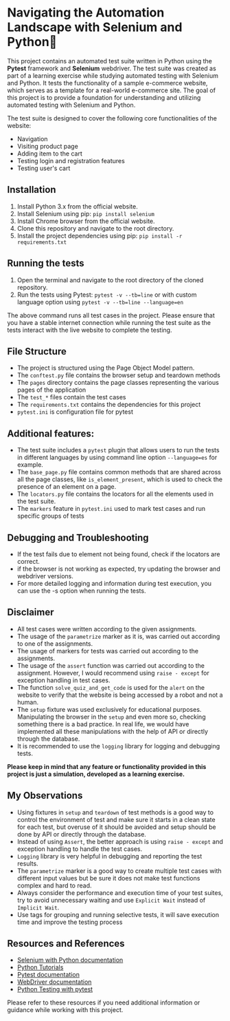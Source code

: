 <p align="center"><h1>Navigating the Automation Landscape with Selenium and Python🐍</h1></p>

This project contains an automated test suite written in Python using the **Pytest** framework and **Selenium** webdriver. The test suite was created as part of a learning exercise while studying automated testing with Selenium and Python. It tests the functionality of a sample e-commerce website, which serves as a template for a real-world e-commerce site. The goal of this project is to provide a foundation for understanding and utilizing automated testing with Selenium and Python.

The test suite is designed to cover the following core functionalities of the website:
- Navigation
- Visiting product page
- Adding item to the cart
- Testing login and registration features
- Testing user's cart

## Installation

1. Install Python 3.x from the official website.
2. Install Selenium using pip: `pip install selenium`
3. Install Chrome browser from the official website.
4. Clone this repository and navigate to the root directory.
5. Install the project dependencies using pip: `pip install -r requirements.txt`

## Running the tests

1. Open the terminal and navigate to the root directory of the cloned repository.
2. Run the tests using Pytest: `pytest -v --tb=line` or with custom language option using `pytest -v --tb=line --language=en`

The above command runs all test cases in the project. Please ensure that you have a stable internet connection while running the test suite as the tests interact with the live website to complete the testing.

## File Structure
- The project is structured using the Page Object Model pattern.
- The `conftest.py` file contains the browser setup and teardown methods
- The `pages` directory contains the page classes representing the various pages of the application
- The `test_*` files contain the test cases
- The `requirements.txt` contains the dependencies for this project
- `pytest.ini` is configuration file for pytest 

## Additional features:

- The test suite includes a `pytest` plugin that allows users to run the tests in different languages by using command line option `--language=es` for example.
- The `base_page.py` file contains common methods that are shared across all the page classes, like `is_element_present`, which is used to check the presence of an element on a page.
- The `locators.py` file contains the locators for all the elements used in the test suite.
- The `markers` feature in `pytest.ini` used to mark test cases and run specific groups of tests

## Debugging and Troubleshooting

- If the test fails due to element not being found, check if the locators are correct.
- if the browser is not working as expected, try updating the browser and webdriver versions.
- For more detailed logging and information during test execution, you can use the -s option when running the tests.

## Disclaimer

- All test cases were written according to the given assignments.
- The usage of the `parametrize` marker as it is, was carried out according to one of the assignments.
- The usage of markers for tests was carried out according to the assignments.
- The usage of the `assert` function was carried out according to the assignment. However, I would recommend using `raise - except` for exception handling in test cases.
- The function `solve_quiz_and_get_code` is used for the `alert` on the website to verify that the website is being accessed by a robot and not a human.
- The `setup` fixture was used exclusively for educational purposes. Manipulating the browser in the `setup` and even more so, checking something there is a bad practice. In real life, we would have implemented all these manipulations with the help of API or directly through the database.
- It is recommended to use the `logging` library for logging and debugging tests.

**Please keep in mind that any feature or functionality provided in this project is just a simulation, developed as a learning exercise.**

## My Observations

- Using fixtures in `setup` and `teardown` of test methods is a good way to control the environment of test and make sure it starts in a clean state for each test, but overuse of it should be avoided and setup should be done by API or directly through the database.
- Instead of using `Assert`, the better approach is using `raise - except` and exception handling to handle the test cases.
- `Logging` library is very helpful in debugging and reporting the test results.
- The `parametrize` marker is a good way to create multiple test cases with different input values but be sure it does not make test functions complex and hard to read.
- Always consider the performance and execution time of your test suites, try to avoid unnecessary waiting and use `Explicit Wait` instead of `Implicit Wait`.
- Use tags for grouping and running selective tests, it will save execution time and improve the testing process

## Resources and References

* [Selenium with Python documentation](https://selenium-python.readthedocs.io/)
* [Python Tutorials](https://docs.python.org/3/tutorial/)
* [Pytest documentation](https://docs.pytest.org/en/latest/)
* [WebDriver documentation](https://www.selenium.dev/documentation/webdriver/)
* [Python Testing with pytest](https://pragprog.com/book/bopytest/python-testing-with-pytest)

Please refer to these resources if you need additional information or guidance while working with this project.

